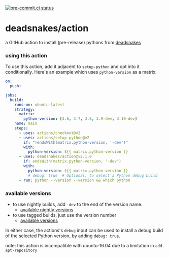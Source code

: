 [![pre-commit.ci status](https://results.pre-commit.ci/badge/github/deadsnakes/action/master.svg)](https://results.pre-commit.ci/latest/github/deadsnakes/action/master)

deadsnakes/action
=================

a GitHub action to install (pre-release) pythons from [deadsnakes]

[deadsnakes]: https://github.com/deadsnakes

### using this action

To use this action, add it adjacent to `setup-python` and opt into it
conditionally.  Here's an example which uses `python-version` as a matrix.

```yaml
on:
  push:

jobs:
  build:
    runs-on: ubuntu-latest
    strategy:
      matrix:
        python-version: [3.6, 3.7, 3.8, 3.9-dev, 3.10-dev]
    name: main
    steps:
      - uses: actions/checkout@v2
      - uses: actions/setup-python@v2
        if: "!endsWith(matrix.python-version, '-dev')"
        with:
          python-version: ${{ matrix.python-version }}
      - uses: deadsnakes/action@v2.1.0
        if: endsWith(matrix.python-version, '-dev')
        with:
          python-version: ${{ matrix.python-version }}
          # debug: true  # Optional, to select a Python debug build
      - run: python --version --version && which python
```

### available versions

- to use nightly builds, add `-dev` to the end of the version name.
    - [available nightly versions]
- to use tagged builds, just use the version number
    - [available versions]

In either case, the actions's `debug` input can be used to install a
debug build of the selected Python version, by adding `debug: true`.

note: this action is incompatible with ubuntu-16.04 due to a limitation in
`add-apt-repository`

[available nightly versions]: https://launchpad.net/~deadsnakes/+archive/ubuntu/nightly/+packages
[available versions]: https://launchpad.net/~deadsnakes/+archive/ubuntu/ppa/+packages
